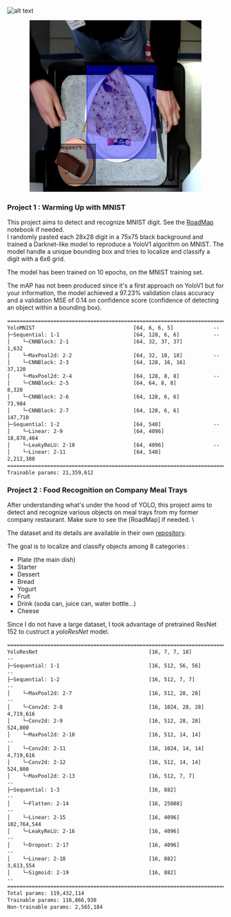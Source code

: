 ![alt text](https://github.com/ThOpaque/Food_Recognition/blob/main/WarmingUp_with_MNIST/results/MNIST_localization_10exemples.png)
<p align="center">
  <img src="https://github.com/E-delweiss/Food_Recognition/blob/main/YoloV1_Compagny_MealTrays/img_utils/ex_food_reco.png" width="400"/>
</p>



### Project 1 : Warming Up with MNIST
This project aims to detect and recognize MNIST digit. See the [RoadMap](https://github.com/ThOpaque/Food_Recognition/blob/main/WarmingUp_with_MNIST/RoadMap.md) notebook if needed.\
I randomly pasted each 28x28 digit in a 75x75 black background and trained a Darknet-like model to reproduce a YoloV1 algorithm on MNIST. The model handle a unique bounding box and tries to localize and classify a digit with a 6x6 grid.

The model has been trained on 10 epochs, on the MNIST training set.

The mAP has not been produced since it's a first approach on YoloV1 but for your information, the model achieved a 97.23% validation class accuracy and a validation MSE of 0.14 on confidence score (confidence of detecting an object within a bounding box).


```
==========================================================================================
YoloMNIST                                [64, 6, 6, 5]             --
├─Sequential: 1-1                        [64, 128, 6, 6]           --
│    └─CNNBlock: 2-1                     [64, 32, 37, 37]          1,632
│    └─MaxPool2d: 2-2                    [64, 32, 18, 18]          --
│    └─CNNBlock: 2-3                     [64, 128, 16, 16]         37,120
│    └─MaxPool2d: 2-4                    [64, 128, 8, 8]           --
│    └─CNNBlock: 2-5                     [64, 64, 8, 8]            8,320
│    └─CNNBlock: 2-6                     [64, 128, 6, 6]           73,984
│    └─CNNBlock: 2-7                     [64, 128, 6, 6]           147,710
├─Sequential: 1-2                        [64, 540]                 --
│    └─Linear: 2-9                       [64, 4096]                18,878,464
│    └─LeakyReLU: 2-10                   [64, 4096]                --
│    └─Linear: 2-11                      [64, 540]                 2,212,380
==========================================================================================
Trainable params: 21,359,612
```


### Project 2 : Food Recognition on Company Meal Trays
After understanding what's under the hood of YOLO, this project aims to detect and recognize various objects on meal trays from my former company restaurant. Make sure to see the [RoadMap] if needed. \

The dataset and its details are available in their own [repository](https://github.com/E-delweiss/mealtray_dataset).

The goal is to localize and classify objects among 8 categories :
* Plate (the main dish)
* Starter
* Dessert
* Bread
* Yogurt
* Fruit
* Drink (soda can, juice can, water bottle...)
* Cheese

Since I do not have a large dataset, I took advantage of pretrained ResNet 152 to custruct a *yoloResNet* model.

```
===============================================================================================
YoloResNet                                    [16, 7, 7, 18]            --
├─Sequential: 1-1                             [16, 512, 56, 56]         --
├─Sequential: 1-2                             [16, 512, 7, 7]           --
│    └─MaxPool2d: 2-7                         [16, 512, 28, 28]         --
│    └─Conv2d: 2-8                            [16, 1024, 28, 28]        4,719,616
│    └─Conv2d: 2-9                            [16, 512, 28, 28]         524,800
│    └─MaxPool2d: 2-10                        [16, 512, 14, 14]         --
│    └─Conv2d: 2-11                           [16, 1024, 14, 14]        4,719,616
│    └─Conv2d: 2-12                           [16, 512, 14, 14]         524,800
│    └─MaxPool2d: 2-13                        [16, 512, 7, 7]           --
├─Sequential: 1-3                             [16, 882]                 --
│    └─Flatten: 2-14                          [16, 25088]               --
│    └─Linear: 2-15                           [16, 4096]                102,764,544
│    └─LeakyReLU: 2-16                        [16, 4096]                --
│    └─Dropout: 2-17                          [16, 4096]                --
│    └─Linear: 2-18                           [16, 882]                 3,613,554
│    └─Sigmoid: 2-19                          [16, 882]                 --
===============================================================================================
Total params: 119,432,114
Trainable params: 116,866,930
Non-trainable params: 2,565,184
```

